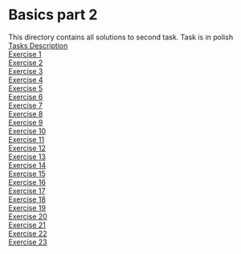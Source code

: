 # Basics part 2
This directory contains all solutions to second task. Task is in polish  
<a href="https://github.com/LucasJezap/WDI/tree/master/1.%20Basics2/cw_02.pdf"> Tasks Description  
<a href="https://github.com/LucasJezap/WDI/tree/master/1.%20Basics2/Ćw2_1.cpp"> Exercise 1  
<a href="https://github.com/LucasJezap/WDI/tree/master/1.%20Basics2/Ćw2_2.cpp"> Exercise 2  
<a href="https://github.com/LucasJezap/WDI/tree/master/1.%20Basics2/Ćw2_3.cpp"> Exercise 3  
<a href="https://github.com/LucasJezap/WDI/tree/master/1.%20Basics2/Ćw2_4.cpp"> Exercise 4  
<a href="https://github.com/LucasJezap/WDI/tree/master/1.%20Basics2/Ćw2_5.cpp"> Exercise 5  
<a href="https://github.com/LucasJezap/WDI/tree/master/1.%20Basics2/Ćw2_6.cpp"> Exercise 6  
<a href="https://github.com/LucasJezap/WDI/tree/master/1.%20Basics2/Ćw2_7.cpp"> Exercise 7  
<a href="https://github.com/LucasJezap/WDI/tree/master/1.%20Basics2/Ćw2_8.cpp"> Exercise 8  
<a href="https://github.com/LucasJezap/WDI/tree/master/1.%20Basics2/Ćw2_9.cpp"> Exercise 9  
<a href="https://github.com/LucasJezap/WDI/tree/master/1.%20Basics2/Ćw2_10.cpp"> Exercise 10  
<a href="https://github.com/LucasJezap/WDI/tree/master/1.%20Basics2/Ćw2_11.cpp"> Exercise 11  
<a href="https://github.com/LucasJezap/WDI/tree/master/1.%20Basics2/Ćw2_12.cpp"> Exercise 12  
<a href="https://github.com/LucasJezap/WDI/tree/master/1.%20Basics2/Ćw2_13.cpp"> Exercise 13  
<a href="https://github.com/LucasJezap/WDI/tree/master/1.%20Basics2/Ćw2_14.cpp"> Exercise 14  
<a href="https://github.com/LucasJezap/WDI/tree/master/1.%20Basics2/Ćw2_15.cpp"> Exercise 15  
<a href="https://github.com/LucasJezap/WDI/tree/master/1.%20Basics2/Ćw2_16.cpp"> Exercise 16  
<a href="https://github.com/LucasJezap/WDI/tree/master/1.%20Basics2/Ćw2_17.cpp"> Exercise 17  
<a href="https://github.com/LucasJezap/WDI/tree/master/1.%20Basics2/Ćw2_18.cpp"> Exercise 18  
<a href="https://github.com/LucasJezap/WDI/tree/master/1.%20Basics2/Ćw2_19.cpp"> Exercise 19  
<a href="https://github.com/LucasJezap/WDI/tree/master/1.%20Basics2/Ćw2_20.cpp"> Exercise 20  
<a href="https://github.com/LucasJezap/WDI/tree/master/1.%20Basics2/Ćw2_21.cpp"> Exercise 21  
<a href="https://github.com/LucasJezap/WDI/tree/master/1.%20Basics2/Ćw2_22.cpp"> Exercise 22  
<a href="https://github.com/LucasJezap/WDI/tree/master/1.%20Basics2/Ćw2_23.cpp"> Exercise 23  
